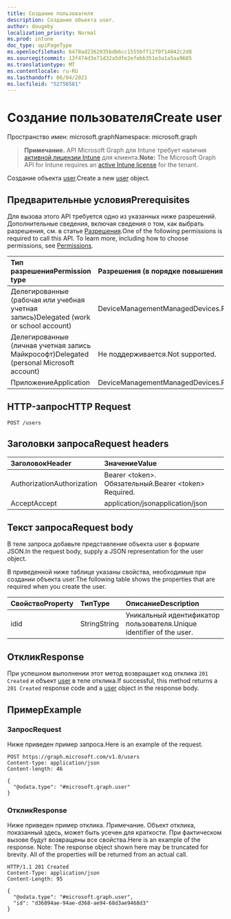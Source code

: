 ```yaml
---
title: Создание пользователя
description: Создание объекта user.
author: dougeby
localization_priority: Normal
ms.prod: intune
doc_type: apiPageType
ms.openlocfilehash: b478ad2362035bdb6cc1555bff12f0f14042c2d8
ms.sourcegitcommit: 13f474d3e71d32a5dfe2efebb351e3a1a5aa9685
ms.translationtype: MT
ms.contentlocale: ru-RU
ms.lasthandoff: 06/04/2021
ms.locfileid: "52756581"
---
```

# <a name="create-user"></a><span data-ttu-id="fc0c6-103">Создание пользователя</span><span class="sxs-lookup"><span data-stu-id="fc0c6-103">Create user</span></span>

<span data-ttu-id="fc0c6-104">Пространство имен: microsoft.graph</span><span class="sxs-lookup"><span data-stu-id="fc0c6-104">Namespace: microsoft.graph</span></span>

> <span data-ttu-id="fc0c6-105">**Примечание.** API Microsoft Graph для Intune требует наличия [активной лицензии Intune](https://go.microsoft.com/fwlink/?linkid=839381) для клиента.</span><span class="sxs-lookup"><span data-stu-id="fc0c6-105">**Note:** The Microsoft Graph API for Intune requires an [active Intune license](https://go.microsoft.com/fwlink/?linkid=839381) for the tenant.</span></span>

<span data-ttu-id="fc0c6-106">Создание объекта [user](../resources/intune-devices-user.md).</span><span class="sxs-lookup"><span data-stu-id="fc0c6-106">Create a new [user](../resources/intune-devices-user.md) object.</span></span>

## <a name="prerequisites"></a><span data-ttu-id="fc0c6-107">Предварительные условия</span><span class="sxs-lookup"><span data-stu-id="fc0c6-107">Prerequisites</span></span>
<span data-ttu-id="fc0c6-p101">Для вызова этого API требуется одно из указанных ниже разрешений. Дополнительные сведения, включая сведения о том, как выбрать разрешения, см. в статье [Разрешения](/graph/permissions-reference).</span><span class="sxs-lookup"><span data-stu-id="fc0c6-p101">One of the following permissions is required to call this API. To learn more, including how to choose permissions, see [Permissions](/graph/permissions-reference).</span></span>

|<span data-ttu-id="fc0c6-110">Тип разрешения</span><span class="sxs-lookup"><span data-stu-id="fc0c6-110">Permission type</span></span>|<span data-ttu-id="fc0c6-111">Разрешения (в порядке повышения привилегий)</span><span class="sxs-lookup"><span data-stu-id="fc0c6-111">Permissions (from least to most privileged)</span></span>|
|:---|:---|
|<span data-ttu-id="fc0c6-112">Делегированные (рабочая или учебная учетная запись)</span><span class="sxs-lookup"><span data-stu-id="fc0c6-112">Delegated (work or school account)</span></span>|<span data-ttu-id="fc0c6-113">DeviceManagementManagedDevices.ReadWrite.All</span><span class="sxs-lookup"><span data-stu-id="fc0c6-113">DeviceManagementManagedDevices.ReadWrite.All</span></span>|
|<span data-ttu-id="fc0c6-114">Делегированные (личная учетная запись Майкрософт)</span><span class="sxs-lookup"><span data-stu-id="fc0c6-114">Delegated (personal Microsoft account)</span></span>|<span data-ttu-id="fc0c6-115">Не поддерживается.</span><span class="sxs-lookup"><span data-stu-id="fc0c6-115">Not supported.</span></span>|
|<span data-ttu-id="fc0c6-116">Приложение</span><span class="sxs-lookup"><span data-stu-id="fc0c6-116">Application</span></span>|<span data-ttu-id="fc0c6-117">DeviceManagementManagedDevices.ReadWrite.All</span><span class="sxs-lookup"><span data-stu-id="fc0c6-117">DeviceManagementManagedDevices.ReadWrite.All</span></span>|

## <a name="http-request"></a><span data-ttu-id="fc0c6-118">HTTP-запрос</span><span class="sxs-lookup"><span data-stu-id="fc0c6-118">HTTP Request</span></span>
<!-- {
  "blockType": "ignored"
}
-->
``` http
POST /users
```

## <a name="request-headers"></a><span data-ttu-id="fc0c6-119">Заголовки запроса</span><span class="sxs-lookup"><span data-stu-id="fc0c6-119">Request headers</span></span>
|<span data-ttu-id="fc0c6-120">Заголовок</span><span class="sxs-lookup"><span data-stu-id="fc0c6-120">Header</span></span>|<span data-ttu-id="fc0c6-121">Значение</span><span class="sxs-lookup"><span data-stu-id="fc0c6-121">Value</span></span>|
|:---|:---|
|<span data-ttu-id="fc0c6-122">Authorization</span><span class="sxs-lookup"><span data-stu-id="fc0c6-122">Authorization</span></span>|<span data-ttu-id="fc0c6-123">Bearer &lt;token&gt;. Обязательный.</span><span class="sxs-lookup"><span data-stu-id="fc0c6-123">Bearer &lt;token&gt; Required.</span></span>|
|<span data-ttu-id="fc0c6-124">Accept</span><span class="sxs-lookup"><span data-stu-id="fc0c6-124">Accept</span></span>|<span data-ttu-id="fc0c6-125">application/json</span><span class="sxs-lookup"><span data-stu-id="fc0c6-125">application/json</span></span>|

## <a name="request-body"></a><span data-ttu-id="fc0c6-126">Текст запроса</span><span class="sxs-lookup"><span data-stu-id="fc0c6-126">Request body</span></span>
<span data-ttu-id="fc0c6-127">В теле запроса добавьте представление объекта user в формате JSON.</span><span class="sxs-lookup"><span data-stu-id="fc0c6-127">In the request body, supply a JSON representation for the user object.</span></span>

<span data-ttu-id="fc0c6-128">В приведенной ниже таблице указаны свойства, необходимые при создании объекта user.</span><span class="sxs-lookup"><span data-stu-id="fc0c6-128">The following table shows the properties that are required when you create the user.</span></span>

|<span data-ttu-id="fc0c6-129">Свойство</span><span class="sxs-lookup"><span data-stu-id="fc0c6-129">Property</span></span>|<span data-ttu-id="fc0c6-130">Тип</span><span class="sxs-lookup"><span data-stu-id="fc0c6-130">Type</span></span>|<span data-ttu-id="fc0c6-131">Описание</span><span class="sxs-lookup"><span data-stu-id="fc0c6-131">Description</span></span>|
|:---|:---|:---|
|<span data-ttu-id="fc0c6-132">id</span><span class="sxs-lookup"><span data-stu-id="fc0c6-132">id</span></span>|<span data-ttu-id="fc0c6-133">String</span><span class="sxs-lookup"><span data-stu-id="fc0c6-133">String</span></span>|<span data-ttu-id="fc0c6-134">Уникальный идентификатор пользователя.</span><span class="sxs-lookup"><span data-stu-id="fc0c6-134">Unique identifier of the user.</span></span>|



## <a name="response"></a><span data-ttu-id="fc0c6-135">Отклик</span><span class="sxs-lookup"><span data-stu-id="fc0c6-135">Response</span></span>
<span data-ttu-id="fc0c6-136">При успешном выполнении этот метод возвращает код отклика `201 Created` и объект [user](../resources/intune-devices-user.md) в теле отклика.</span><span class="sxs-lookup"><span data-stu-id="fc0c6-136">If successful, this method returns a `201 Created` response code and a [user](../resources/intune-devices-user.md) object in the response body.</span></span>

## <a name="example"></a><span data-ttu-id="fc0c6-137">Пример</span><span class="sxs-lookup"><span data-stu-id="fc0c6-137">Example</span></span>

### <a name="request"></a><span data-ttu-id="fc0c6-138">Запрос</span><span class="sxs-lookup"><span data-stu-id="fc0c6-138">Request</span></span>
<span data-ttu-id="fc0c6-139">Ниже приведен пример запроса.</span><span class="sxs-lookup"><span data-stu-id="fc0c6-139">Here is an example of the request.</span></span>
``` http
POST https://graph.microsoft.com/v1.0/users
Content-type: application/json
Content-length: 46

{
  "@odata.type": "#microsoft.graph.user"
}
```

### <a name="response"></a><span data-ttu-id="fc0c6-140">Отклик</span><span class="sxs-lookup"><span data-stu-id="fc0c6-140">Response</span></span>
<span data-ttu-id="fc0c6-p102">Ниже приведен пример отклика. Примечание. Объект отклика, показанный здесь, может быть усечен для краткости. При фактическом вызове будут возвращены все свойства.</span><span class="sxs-lookup"><span data-stu-id="fc0c6-p102">Here is an example of the response. Note: The response object shown here may be truncated for brevity. All of the properties will be returned from an actual call.</span></span>
``` http
HTTP/1.1 201 Created
Content-Type: application/json
Content-Length: 95

{
  "@odata.type": "#microsoft.graph.user",
  "id": "d36894ae-94ae-d368-ae94-68d3ae9468d3"
}
```




